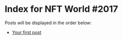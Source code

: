 # Index for NFT World #2017
Posts will be displayed in the order below:

- [Your first post](./001-first.md)

